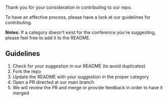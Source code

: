 Thank you for your consideration in contributing to our repo.

To have an effective process, please have a look at our guidelines for contributing.

**Notes:**
If a category doesn't exist for the conference you're suggesting, please feel free to add it to the README.

## Guidelines

1. Check for your suggestion in our README (to avoid duplicates)
2. Fork the repo
3. Update the README with your suggestion in the proper category
4. Open a PR directed at our main branch
5. We will review the PR and merge or provide feedback in order to have it merged
